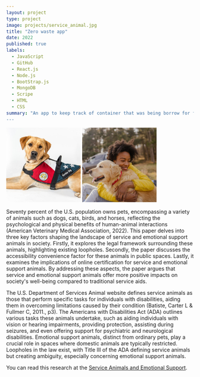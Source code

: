 ```yaml
---
layout: project
type: project
image: projects/service_animal.jpg
title: "Zero waste app"
date: 2022
published: true
labels:
  - JavaScript
  - GitHub
  - React.js
  - Node.js
  - BootStrap.js
  - MongoDB
  - Scripe
  - HTML
  - CSS
summary: "An app to keep track of container that was being borrow for food event and when this container got return the user get the a refund other wise 
---
```


<div class="text-center p-4">
  <img width="200px" src="../projects/service_dog.jpg" class="img-thumbnail" >
  <img width="200px" src="../projects/emotional_dog.jpg" class="img-thumbnail" >
  
</div>

Seventy percent of the U.S. population owns pets, encompassing a variety of animals such as dogs, cats, birds, and horses, reflecting the psychological and physical benefits of human-animal interactions (American Veterinary Medical Association, 2022). This paper delves into three key factors shaping the landscape of service and emotional support animals in society. Firstly, it explores the legal framework surrounding these animals, highlighting existing loopholes. Secondly, the paper discusses the accessibility convenience factor for these animals in public spaces. Lastly, it examines the implications of online certification for service and emotional support animals. By addressing these aspects, the paper argues that service and emotional support animals offer more positive impacts on society's well-being compared to traditional service aids.

The U.S. Department of Services Animal website defines service animals as those that perform specific tasks for individuals with disabilities, aiding them in overcoming limitations caused by their condition (Batiste, Carter L & Fullmer C, 2011., p3). The Americans with Disabilities Act (ADA) outlines various tasks these animals undertake, such as aiding individuals with vision or hearing impairments, providing protection, assisting during seizures, and even offering support for psychiatric and neurological disabilities. Emotional support animals, distinct from ordinary pets, play a crucial role in spaces where domestic animals are typically restricted. Loopholes in the law exist, with Title III of the ADA defining service animals but creating ambiguity, especially concerning emotional support animals.

You can read this research at the [Service Animals and Emotional Support](https://docs.google.com/document/d/11vTA9OI36-52onotiW8nomZ_Q1rc3nBFG18Khuu8YLk/edit?usp=sharing).
